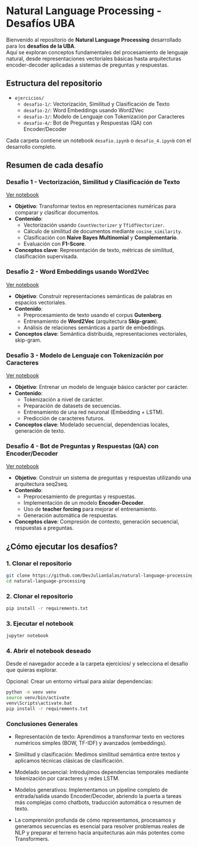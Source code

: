 # Natural Language Processing - Desafíos UBA

Bienvenido al repositorio de **Natural Language Processing** desarrollado para los **desafíos de la UBA**.  
Aquí se exploran conceptos fundamentales del procesamiento de lenguaje natural, desde representaciones vectoriales básicas hasta arquitecturas encoder-decoder aplicadas a sistemas de preguntas y respuestas.

##  Estructura del repositorio

- `ejercicios/`
  - `desafio-1/`: Vectorización, Similitud y Clasificación de Texto
  - `desafio-2/`: Word Embeddings usando Word2Vec
  - `desafio-3/`: Modelo de Lenguaje con Tokenización por Caracteres
  - `desafio-4/`: Bot de Preguntas y Respuestas (QA) con Encoder/Decoder

Cada carpeta contiene un notebook `desafio.ipynb` o `desafio_4.ipynb` con el desarrollo completo.

##  Resumen de cada desafío

###  Desafío 1 - Vectorización, Similitud y Clasificación de Texto

[Ver notebook](https://github.com/DevJulianSalas/natural-language-processing/blob/main/ejercicios/desafio-1/desafio.ipynb)

- **Objetivo**: Transformar textos en representaciones numéricas para comparar y clasificar documentos.
- **Contenido**:
  - Vectorización usando `CountVectorizer` y `TfidfVectorizer`.
  - Cálculo de similitud de documentos mediante `cosine_similarity`.
  - Clasificación con **Naive Bayes Multinomial** y **Complementario**.
  - Evaluación con **F1-Score**.
- **Conceptos clave**: Representación de texto, métricas de similitud, clasificación supervisada.

###  Desafío 2 - Word Embeddings usando Word2Vec

[Ver notebook](https://github.com/DevJulianSalas/natural-language-processing/blob/main/ejercicios/desafio-2/desafio.ipynb)

- **Objetivo**: Construir representaciones semánticas de palabras en espacios vectoriales.
- **Contenido**:
  - Preprocesamiento de texto usando el corpus **Gutenberg**.
  - Entrenamiento de **Word2Vec** (arquitectura **Skip-gram**).
  - Análisis de relaciones semánticas a partir de embeddings.
- **Conceptos clave**: Semántica distribuida, representaciones vectoriales, skip-gram.

###  Desafío 3 - Modelo de Lenguaje con Tokenización por Caracteres

[Ver notebook](https://github.com/DevJulianSalas/natural-language-processing/blob/main/ejercicios/desafio-3/desafio.ipynb)

- **Objetivo**: Entrenar un modelo de lenguaje básico carácter por carácter.
- **Contenido**:
  - Tokenización a nivel de carácter.
  - Preparación de datasets de secuencias.
  - Entrenamiento de una red neuronal (Embedding + LSTM).
  - Predicción de caracteres futuros.
- **Conceptos clave**: Modelado secuencial, dependencias locales, generación de texto.

###  Desafío 4 - Bot de Preguntas y Respuestas (QA) con Encoder/Decoder

[Ver notebook](https://github.com/DevJulianSalas/natural-language-processing/blob/main/ejercicios/desafio-4/desafio_4.ipynb)

- **Objetivo**: Construir un sistema de preguntas y respuestas utilizando una arquitectura seq2seq.
- **Contenido**:
  - Preprocesamiento de preguntas y respuestas.
  - Implementación de un modelo **Encoder-Decoder**.
  - Uso de **teacher forcing** para mejorar el entrenamiento.
  - Generación automática de respuestas.
- **Conceptos clave**: Compresión de contexto, generación secuencial, respuestas a preguntas.

##  ¿Cómo ejecutar los desafíos?

### 1. Clonar el repositorio

```bash
git clone https://github.com/DevJulianSalas/natural-language-processing.git
cd natural-language-processing
```

### 2. Clonar el repositorio
```bash
pip install -r requirements.txt
```

### 3. Ejecutar el notebook
```bash
jupyter notebook
```


### 4. Abrir el notebook deseado
Desde el navegador accede a la carpeta ejercicios/ y selecciona el desafío que quieras explorar.

Opcional: Crear un entorno virtual para aislar dependencias:

```bash
python -m venv venv
source venv/bin/activate  
venv\Scripts\activate.bat  
pip install -r requirements.txt
```

### Conclusiones Generales
- Representación de texto: Aprendimos a transformar texto en vectores numéricos simples (BOW, TF-IDF) y avanzados (embeddings).

- Similitud y clasificación: Medimos similitud semántica entre textos y aplicamos técnicas clásicas de clasificación.

- Modelado secuencial: Introdujimos dependencias temporales mediante tokenización por caracteres y redes LSTM.

- Modelos generativos: Implementamos un pipeline completo de entrada/salida usando Encoder/Decoder, abriendo la puerta a tareas más complejas como chatbots, traducción automática o resumen de texto.

- La comprensión profunda de cómo representamos, procesamos y generamos secuencias es esencial para resolver problemas reales de NLP y preparar el terreno hacia arquitecturas aún más potentes como Transformers.